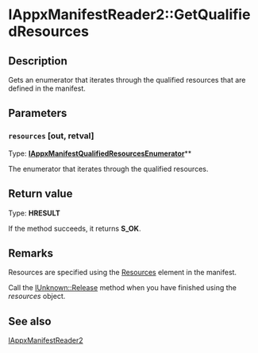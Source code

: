 # IAppxManifestReader2::GetQualifiedResources

## Description

Gets an enumerator that iterates through the qualified resources that are defined in the manifest.

## Parameters

### `resources` [out, retval]

Type: **[IAppxManifestQualifiedResourcesEnumerator](https://learn.microsoft.com/previous-versions/dn280306(v=vs.85))****

The enumerator that iterates through the qualified resources.

## Return value

Type: **HRESULT**

If the method succeeds, it returns **S_OK**.

## Remarks

Resources are specified using the [Resources](https://learn.microsoft.com/uwp/schemas/appxpackage/appxmanifestschema/element-resources) element in the manifest.

Call the [IUnknown::Release](https://learn.microsoft.com/windows/desktop/api/unknwn/nf-unknwn-iunknown-release) method when you have finished using the *resources* object.

## See also

[IAppxManifestReader2](https://learn.microsoft.com/windows/desktop/api/appxpackaging/nn-appxpackaging-iappxmanifestreader2)